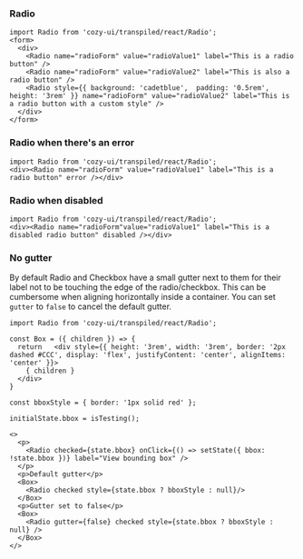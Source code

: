 ### Radio

```
import Radio from 'cozy-ui/transpiled/react/Radio';
<form>
  <div>
    <Radio name="radioForm" value="radioValue1" label="This is a radio button" />
    <Radio name="radioForm" value="radioValue2" label="This is also a radio button" />
    <Radio style={{ background: 'cadetblue',  padding: '0.5rem', height: '3rem' }} name="radioForm" value="radioValue2" label="This is a radio button with a custom style" />
  </div>
</form>
```

### Radio when there's an error

```
import Radio from 'cozy-ui/transpiled/react/Radio';
<div><Radio name="radioForm" value="radioValue1" label="This is a radio button" error /></div>
```

### Radio when disabled

```
import Radio from 'cozy-ui/transpiled/react/Radio';
<div><Radio name="radioForm"value="radioValue1" label="This is a disabled radio button" disabled /></div>
```

### No gutter

By default Radio and Checkbox have a small gutter next to them for their label not to be touching
the edge of the radio/checkbox. This can be cumbersome when aligning horizontally inside a container.
You can set `gutter` to `false` to cancel the default gutter.

```
import Radio from 'cozy-ui/transpiled/react/Radio';

const Box = ({ children }) => {
  return   <div style={{ height: '3rem', width: '3rem', border: '2px dashed #CCC', display: 'flex', justifyContent: 'center', alignItems: 'center' }}>
    { children }
  </div>
}

const bboxStyle = { border: '1px solid red' };

initialState.bbox = isTesting();

<>
  <p>
    <Radio checked={state.bbox} onClick={() => setState({ bbox: !state.bbox })} label="View bounding box" />
  </p>
  <p>Default gutter</p>
  <Box>
    <Radio checked style={state.bbox ? bboxStyle : null}/>
  </Box>
  <p>Gutter set to false</p>
  <Box>
    <Radio gutter={false} checked style={state.bbox ? bboxStyle : null} />
  </Box>
</>

